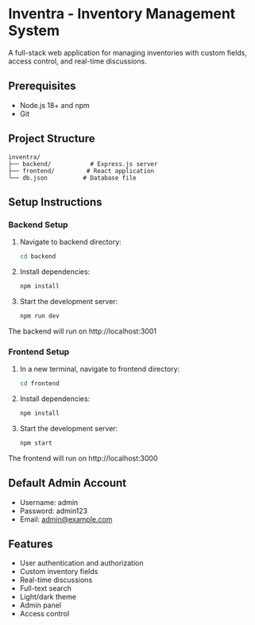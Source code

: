 # Inventra - Inventory Management System

A full-stack web application for managing inventories with custom fields, access control, and real-time discussions.

## Prerequisites

- Node.js 18+ and npm
- Git

## Project Structure

```
inventra/
├── backend/           # Express.js server
├── frontend/         # React application
└── db.json          # Database file
```

## Setup Instructions

### Backend Setup

1. Navigate to backend directory:
   ```bash
   cd backend
   ```

2. Install dependencies:
   ```bash
   npm install
   ```

3. Start the development server:
   ```bash
   npm run dev
   ```

The backend will run on http://localhost:3001

### Frontend Setup

1. In a new terminal, navigate to frontend directory:
   ```bash
   cd frontend
   ```

2. Install dependencies:
   ```bash
   npm install
   ```

3. Start the development server:
   ```bash
   npm start
   ```

The frontend will run on http://localhost:3000

## Default Admin Account

- Username: admin
- Password: admin123
- Email: admin@example.com

## Features

- User authentication and authorization
- Custom inventory fields
- Real-time discussions
- Full-text search
- Light/dark theme
- Admin panel
- Access control